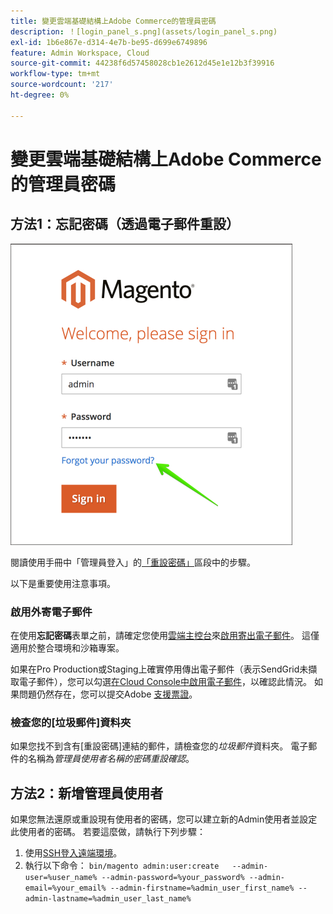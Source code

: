 ```yaml
---
title: 變更雲端基礎結構上Adobe Commerce的管理員密碼
description: ！[login_panel_s.png](assets/login_panel_s.png)
exl-id: 1b6e867e-d314-4e7b-be95-d699e6749896
feature: Admin Workspace, Cloud
source-git-commit: 44238f6d57458028cb1e2612d45e1e12b3f39916
workflow-type: tm+mt
source-wordcount: '217'
ht-degree: 0%

---
```


# 變更雲端基礎結構上Adobe Commerce的管理員密碼

## 方法1：忘記密碼（透過電子郵件重設）

![login_panel_s.png](assets/login_panel_s.png)

閱讀使用手冊中「管理員登入」的[「重設密碼」](https://experienceleague.adobe.com/docs/commerce-admin/start/admin/admin-signin.html#admin-sign-in)區段中的步驟。

以下是重要使用注意事項。

### 啟用外寄電子郵件

在使用&#x200B;**忘記密碼**&#x200B;表單之前，請確定您使用[雲端主控台](https://experienceleague.adobe.com/docs/commerce-cloud-service/user-guide/project/overview.html)來[啟用寄出電子郵件](https://experienceleague.adobe.com/docs/commerce-cloud-service/user-guide/project/outgoing-emails.html)。 這僅適用於整合環境和沙箱專案。

如果在Pro Production或Staging上確實停用傳出電子郵件（表示SendGrid未擷取電子郵件），您可以勾選[在Cloud Console中啟用電子郵件](https://experienceleague.adobe.com/en/docs/commerce-on-cloud/user-guide/project/outgoing-emails#enable-emails-in-the-cli)，以確認此情況。 如果問題仍然存在，您可以提交Adobe [支援票證](https://experienceleague.adobe.com/en/docs/commerce-knowledge-base/kb/help-center-guide/magento-help-center-user-guide)。

### 檢查您的[垃圾郵件]資料夾

如果您找不到含有[重設密碼]連結的郵件，請檢查您的&#x200B;*垃圾郵件*&#x200B;資料夾。 電子郵件的名稱為&#x200B;*管理員使用者名稱的密碼重設確認*。

## 方法2：新增管理員使用者

如果您無法還原或重設現有使用者的密碼，您可以建立新的Admin使用者並設定此使用者的密碼。 若要這麼做，請執行下列步驟：

1. 使用[SSH登入遠端環境](https://experienceleague.adobe.com/docs/commerce-cloud-service/user-guide/develop/secure-connections.html)。
1. 執行以下命令： `bin/magento admin:user:create   --admin-user=%user_name% --admin-password=%your_password% --admin-email=%your_email% --admin-firstname=%admin_user_first_name% --admin-lastname=%admin_user_last_name%`
